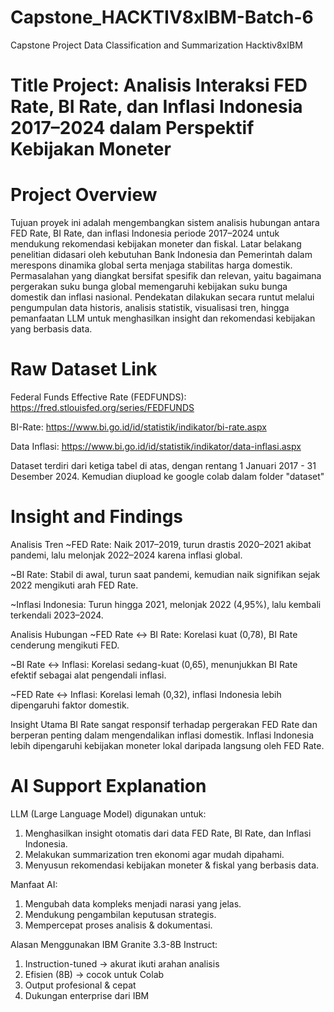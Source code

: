 # Capstone_HACKTIV8xIBM-Batch-6
Capstone Project Data Classification and Summarization Hacktiv8xIBM

# Title Project: Analisis Interaksi FED Rate, BI Rate, dan Inflasi Indonesia 2017–2024 dalam Perspektif Kebijakan Moneter

# Project Overview
Tujuan proyek ini adalah mengembangkan sistem analisis hubungan antara FED Rate, BI Rate, dan inflasi Indonesia periode 2017–2024 untuk mendukung rekomendasi kebijakan moneter dan fiskal. Latar belakang penelitian didasari oleh kebutuhan Bank Indonesia dan Pemerintah dalam merespons dinamika global serta menjaga stabilitas harga domestik. Permasalahan yang diangkat bersifat spesifik dan relevan, yaitu bagaimana pergerakan suku bunga global memengaruhi kebijakan suku bunga domestik dan inflasi nasional. Pendekatan dilakukan secara runtut melalui pengumpulan data historis, analisis statistik, visualisasi tren, hingga pemanfaatan LLM untuk menghasilkan insight dan rekomendasi kebijakan yang berbasis data.

# Raw Dataset Link
Federal Funds Effective Rate (FEDFUNDS): 
https://fred.stlouisfed.org/series/FEDFUNDS

BI-Rate:
https://www.bi.go.id/id/statistik/indikator/bi-rate.aspx

Data Inflasi:
https://www.bi.go.id/id/statistik/indikator/data-inflasi.aspx

Dataset terdiri dari ketiga tabel di atas, dengan rentang 1 Januari 2017 - 31 Desember 2024. Kemudian diupload ke google colab dalam folder "dataset"

# Insight and Findings
Analisis Tren
~FED Rate: Naik 2017–2019, turun drastis 2020–2021 akibat pandemi, lalu melonjak 2022–2024 karena inflasi global.

~BI Rate: Stabil di awal, turun saat pandemi, kemudian naik signifikan sejak 2022 mengikuti arah FED Rate.

~Inflasi Indonesia: Turun hingga 2021, melonjak 2022 (4,95%), lalu kembali terkendali 2023–2024.

Analisis Hubungan
~FED Rate ↔ BI Rate: Korelasi kuat (0,78), BI Rate cenderung mengikuti FED.

~BI Rate ↔ Inflasi: Korelasi sedang-kuat (0,65), menunjukkan BI Rate efektif sebagai alat pengendali inflasi.

~FED Rate ↔ Inflasi: Korelasi lemah (0,32), inflasi Indonesia lebih dipengaruhi faktor domestik.

Insight Utama
BI Rate sangat responsif terhadap pergerakan FED Rate dan berperan penting dalam mengendalikan inflasi domestik. Inflasi Indonesia lebih dipengaruhi kebijakan moneter lokal daripada langsung oleh FED Rate.

# AI Support Explanation
LLM (Large Language Model) digunakan untuk:
1. Menghasilkan insight otomatis dari data FED Rate, BI Rate, dan Inflasi Indonesia.
2. Melakukan summarization tren ekonomi agar mudah dipahami.
3. Menyusun rekomendasi kebijakan moneter & fiskal yang berbasis data.

Manfaat AI:
1. Mengubah data kompleks menjadi narasi yang jelas.
2. Mendukung pengambilan keputusan strategis.
3. Mempercepat proses analisis & dokumentasi.

Alasan Menggunakan IBM Granite 3.3-8B Instruct: 
1. Instruction-tuned → akurat ikuti arahan analisis
2. Efisien (8B) → cocok untuk Colab
3. Output profesional & cepat
4. Dukungan enterprise dari IBM
